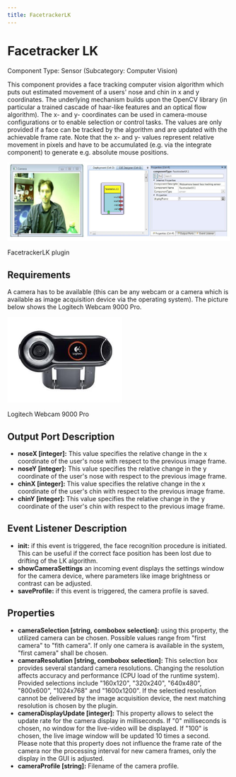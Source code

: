 ```yaml
---
title: FacetrackerLK
---
```


# Facetracker LK

Component Type: Sensor (Subcategory: Computer Vision)

This component provides a face tracking computer vision algorithm which puts out estimated movement of a users' nose and chin in x and y coordinates. The underlying mechanism builds upon the OpenCV library (in particular a trained cascade of haar-like features and an optical flow algorithm). The x- and y- coordinates can be used in camera-mouse configurations or to enable selection or control tasks. The values are only provided if a face can be tracked by the algorithm and are updated with the achievable frame rate. Note that the x- and y- values represent relative movement in pixels and have to be accumulated (e.g. via the integrate component) to generate e.g. absolute mouse positions.

![Screenshot: FacetrackerLK plugin](./img/FacetrackerLK.jpg "Screenshot: FacetrackerLK plugin")

FacetrackerLK plugin

## Requirements

A camera has to be available (this can be any webcam or a camera which is available as image acquisition device via the operating system). The picture below shows the Logitech Webcam 9000 Pro.

![Logitech Webcam 9000 Pro](./img/webcam.jpg "Logitech Webcam 9000 Pro")

Logitech Webcam 9000 Pro

## Output Port Description

- **noseX \[integer\]:** This value specifies the relative change in the x coordinate of the user's nose with respect to the previous image frame.
- **noseY \[integer\]:** This value specifies the relative change in the y coordinate of the user's nose with respect to the previous image frame.
- **chinX \[integer\]:** This value specifies the relative change in the x coordinate of the user's chin with respect to the previous image frame.
- **chinY \[integer\]:** This value specifies the relative change in the y coordinate of the user's chin with respect to the previous image frame.

## Event Listener Description

- **init:** if this event is triggered, the face recognition procedure is initiated. This can be useful if the correct face position has been lost due to drifting of the LK algorithm.
- **showCameraSettings** an incoming event displays the settings window for the camera device, where parameters like image brightness or contrast can be adjusted.
- **saveProfile:** if this event is triggered, the camera profile is saved.

## Properties

- **cameraSelection \[string, combobox selection\]:** using this property, the utilized camera can be chosen. Possible values range from "first camera" to "fith camera". If only one camera is available in the system, "first camera" shall be chosen.
- **cameraResolution \[string, combobox selection\]:** This selection box provides several standard camera resolutions. Changing the resolution affects accuracy and performance (CPU load of the runtime system). Provided selections include "160x120", "320x240", "640x480", "800x600", "1024x768" and "1600x1200". If the selectied resolution cannot be delivered by the image acquisition device, the next matching resolution is chosen by the plugin.
- **cameraDisplayUpdate \[integer\]:** This property allows to select the update rate for the camera display in milliseconds. If "0" milliseconds is chosen, no window for the live-video will be displayed. If "100" is chosen, the live image window will be updated 10 times a second. Please note that this property does not influence the frame rate of the camera nor the processing interval for new camera frames, only the display in the GUI is adjusted.
- **cameraProfile \[string\]:** Filename of the camera profile.
